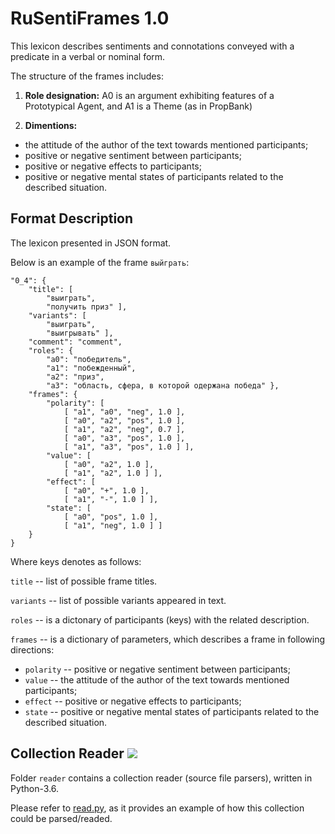 # RuSentiFrames 1.0

This lexicon describes sentiments and connotations conveyed with a predicate in a verbal or nominal form.

The structure of the frames includes:

1. **Role designation:** A0 is an argument exhibiting features of a Prototypical Agent, and
A1 is a Theme (as in PropBank)

2. **Dimentions:**
* the attitude of the author of the text
towards mentioned participants;
*  positive or negative sentiment between
participants;
* positive or negative effects to participants;
* positive or negative mental states of
participants related to the described
situation.

## Format Description

The lexicon presented in JSON format.

Below is an example of the frame ```выйграть```:
```
"0_4": {
    "title": [
        "выиграть",
        "получить приз" ],
    "variants": [
        "выиграть",
        "выигрывать" ],
    "comment": "comment",
    "roles": {
        "a0": "победитель",
        "a1": "побежденный",
        "a2": "приз",
        "a3": "область, сфера, в которой одержана победа" },
    "frames": {
        "polarity": [
            [ "a1", "a0", "neg", 1.0 ],
            [ "a0", "a2", "pos", 1.0 ],
            [ "a1", "a2", "neg", 0.7 ],
            [ "a0", "a3", "pos", 1.0 ],
            [ "a1", "a3", "pos", 1.0 ] ],
        "value": [
            [ "a0", "a2", 1.0 ],
            [ "a1", "a2", 1.0 ] ],
        "effect": [
            [ "a0", "+", 1.0 ],
            [ "a1", "-", 1.0 ] ],
        "state": [
            [ "a0", "pos", 1.0 ],
            [ "a1", "neg", 1.0 ] ]
    }
}
```

Where keys denotes as follows:

```title``` -- list of possible frame titles.

```variants``` -- list of possible variants appeared in text.

```roles``` -- is a dictonary of participants (keys) with the related description.

```frames``` -- is a dictionary of parameters, which describes a frame in following directions:
* ````polarity```` -- positive or negative sentiment between
participants;
* ````value```` -- the attitude of the author of the text
towards mentioned participants;
* ````effect```` -- positive or negative effects to participants;
* ````state```` -- positive or negative mental states of
participants related to the described
situation.

## Collection Reader ![](https://img.shields.io/badge/Python-3.6-brightgreen.svg)

Folder `reader` contains a collection reader (source file parsers), written in Python-3.6.

Please refer to [read.py](read.py), as it provides an example of how this collection could be parsed/readed. 
